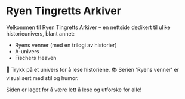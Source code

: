 # Ryen Tingretts Arkiver

Velkommen til Ryen Tingretts Arkiver – en nettside dedikert til ulike historieunivers, blant annet:
- Ryens venner (med en trilogi av historier)
- A-univers
- Fischers Heaven

📝 Trykk på et univers for å lese historiene.
📚 Serien 'Ryens venner' er visualisert med stil og humor.

Siden er laget for å være lett å lese og utforske for alle!
